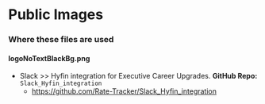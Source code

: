 # Public Images

### Where these files are used

#### logoNoTextBlackBg.png

- Slack >> Hyfin integration for Executive Career Upgrades. **GitHub Repo:** `Slack_Hyfin_integration`
  - https://github.com/Rate-Tracker/Slack_Hyfin_integration
